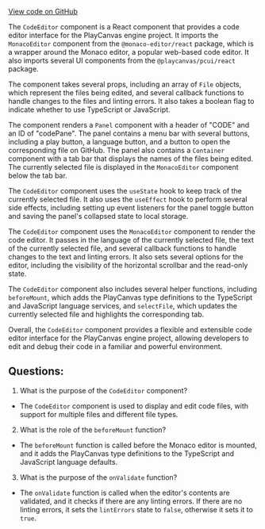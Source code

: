[View code on GitHub](https://github.com/playcanvas/engine/examples/src/app/code-editor.tsx)

The `CodeEditor` component is a React component that provides a code editor interface for the PlayCanvas engine project. It imports the `MonacoEditor` component from the `@monaco-editor/react` package, which is a wrapper around the Monaco editor, a popular web-based code editor. It also imports several UI components from the `@playcanvas/pcui/react` package.

The component takes several props, including an array of `File` objects, which represent the files being edited, and several callback functions to handle changes to the files and linting errors. It also takes a boolean flag to indicate whether to use TypeScript or JavaScript.

The component renders a `Panel` component with a header of "CODE" and an ID of "codePane". The panel contains a menu bar with several buttons, including a play button, a language button, and a button to open the corresponding file on GitHub. The panel also contains a `Container` component with a tab bar that displays the names of the files being edited. The currently selected file is displayed in the `MonacoEditor` component below the tab bar.

The `CodeEditor` component uses the `useState` hook to keep track of the currently selected file. It also uses the `useEffect` hook to perform several side effects, including setting up event listeners for the panel toggle button and saving the panel's collapsed state to local storage.

The `CodeEditor` component uses the `MonacoEditor` component to render the code editor. It passes in the language of the currently selected file, the text of the currently selected file, and several callback functions to handle changes to the text and linting errors. It also sets several options for the editor, including the visibility of the horizontal scrollbar and the read-only state.

The `CodeEditor` component also includes several helper functions, including `beforeMount`, which adds the PlayCanvas type definitions to the TypeScript and JavaScript language services, and `selectFile`, which updates the currently selected file and highlights the corresponding tab.

Overall, the `CodeEditor` component provides a flexible and extensible code editor interface for the PlayCanvas engine project, allowing developers to edit and debug their code in a familiar and powerful environment.
## Questions: 
 1. What is the purpose of the `CodeEditor` component?
- The `CodeEditor` component is used to display and edit code files, with support for multiple files and different file types.

2. What is the role of the `beforeMount` function?
- The `beforeMount` function is called before the Monaco editor is mounted, and it adds the PlayCanvas type definitions to the TypeScript and JavaScript language defaults.

3. What is the purpose of the `onValidate` function?
- The `onValidate` function is called when the editor's contents are validated, and it checks if there are any linting errors. If there are no linting errors, it sets the `lintErrors` state to `false`, otherwise it sets it to `true`.